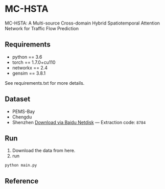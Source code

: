 # MC-HSTA

MC-HSTA: A Multi-source Cross-domain Hybrid Spatiotemporal Attention Network for Traffic Flow Prediction

## Requirements

- python == 3.6
- torch == 1.7.0+cu110
- networkx == 2.4
- gensim == 3.8.1

See requirements.txt for more details.

## Dataset

- PEMS-Bay
- Chengdu
- Shenzhen
[Download via Baidu Netdisk](https://pan.baidu.com/s/1qddruTtLLr4oY-rxGHKDiQ ) — Extraction code: `8784`


[//]: # (## Model)

[//]: # ()
[//]: # (<img src="Fig\model.jpg" style="zoom:80%;" />)

## Run
1. Download the data from here.
2. run
```
python main.py
```

## Reference


